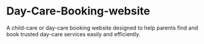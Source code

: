 # Day-Care-Booking-website
A child-care or day-care booking website designed to help parents find and book trusted day-care services easily and efficiently.
